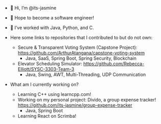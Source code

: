 - 👋 Hi, I’m @its-jasmine
- 👀 Hope to become a software engineer!
- 🌱 I’ve worked with Java, Python, and C.

- Here some links to repositories that I contributed to but do not own:
  - Secure & Transparent Voting System (Capstone Project): https://github.com/ArthurAtangana/capstone-voting-system
    - Java, SaaS, Spring Boot, Spring Security, Blockchain
  - Elevator Scheduling Simulator: https://github.com/Rebecca-Elliott/SYSC-3303-Team-3
    - Java, Swing, AWT, Multi-Threading, UDP Communication
 
    
- What am I currently working on?
  - Learning C++ using learncpp.com!
  - Working on my personal project: Divido, a group expense tracker! https://github.com/its-jasmine/group-expense-tracker
    - Java, Spring Boot
  - Learning React on Scrimba!

<!---
its-jasmine/its-jasmine is a ✨ special ✨ repository because its `README.md` (this file) appears on your GitHub profile.
You can click the Preview link to take a look at your changes.
- 💞️ I’m looking to collaborate on ...

- 📫 How to reach me ...

--->
